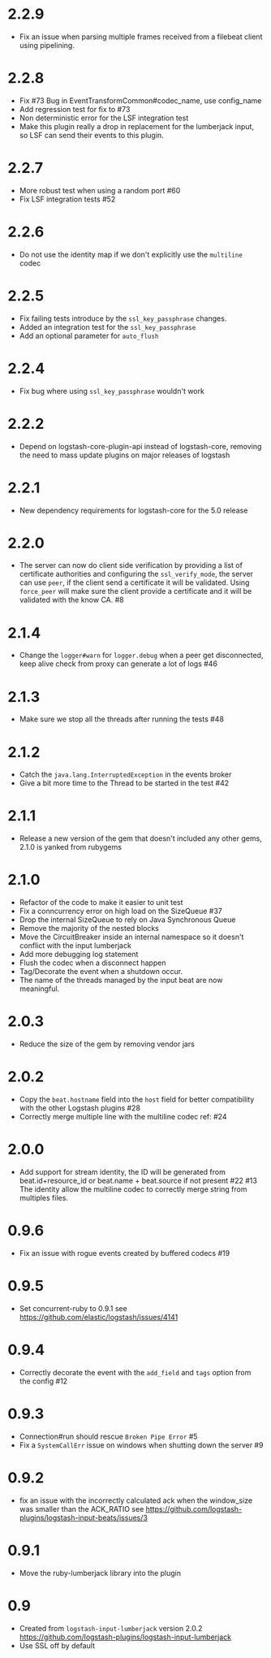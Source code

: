 # 2.2.9
  - Fix an issue when parsing multiple frames received from a filebeat client using pipelining.
# 2.2.8
  - Fix #73 Bug in EventTransformCommon#codec_name, use config_name
  - Add regression test for fix to #73
  - Non deterministic error for the LSF integration test
  - Make this plugin really a drop in replacement for the lumberjack input, so LSF can send their events to this plugin.
# 2.2.7
  - More robust test when using a random port #60
  - Fix LSF integration tests #52
# 2.2.6
  - Do not use the identity map if we don't explicitly use the `multiline` codec
# 2.2.5
  - Fix failing tests introduce by the `ssl_key_passphrase` changes.
  - Added an integration test for the `ssl_key_passphrase`
  - Add an optional parameter for `auto_flush`
# 2.2.4
  - Fix bug where using `ssl_key_passphrase` wouldn't work 
# 2.2.2
  - Depend on logstash-core-plugin-api instead of logstash-core, removing the need to mass update plugins on major releases of logstash
# 2.2.1
  - New dependency requirements for logstash-core for the 5.0 release
# 2.2.0
  - The server can now do client side verification by providing a list of certificate authorities and configuring the `ssl_verify_mode`,
    the server can use `peer`, if the client send a certificate it will be validated. Using `force_peer` will make sure the client provide a certificate
    and it will be validated with the know CA.  #8
# 2.1.4
  - Change the `logger#warn` for `logger.debug` when a peer get disconnected, keep alive check from proxy can generate a lot of logs  #46
# 2.1.3
  - Make sure we stop all the threads after running the tests #48
# 2.1.2
  - Catch the `java.lang.InterruptedException` in the events broker
  - Give a bit more time to the Thread to be started in the test #42
# 2.1.1
  - Release a new version of the gem that doesn't included any other gems, 2.1.0 is yanked from rubygems 
# 2.1.0
  - Refactor of the code to make it easier to unit test
  - Fix a conncurrency error on high load on the SizeQueue #37
  - Drop the internal SizeQueue to rely on Java Synchronous Queue
  - Remove the majority of the nested blocks
  - Move the CircuitBreaker inside an internal namespace so it doesn't conflict with the input lumberjack
  - Add more debugging log statement
  - Flush the codec when a disconnect happen
  - Tag/Decorate the event when a shutdown occur.
  - The name of the threads managed by the input beat are now meaningful.
# 2.0.3
  - Reduce the size of the gem by removing vendor jars
# 2.0.2
  - Copy the `beat.hostname` field into the `host` field for better compatibility with the other Logstash plugins #28
  - Correctly merge multiple line with the multiline codec ref: #24
# 2.0.0
  - Add support for stream identity, the ID will be generated from beat.id+resource_id or beat.name + beat.source if not present #22 #13
    The identity allow the multiline codec to correctly merge string from multiples files.
# 0.9.6
  - Fix an issue with rogue events created by buffered codecs #19
# 0.9.5
  - Set concurrent-ruby to 0.9.1 see https://github.com/elastic/logstash/issues/4141
# 0.9.4
  - Correctly decorate the event with the `add_field` and `tags` option from the config #12
# 0.9.3
  - Connection#run should rescue `Broken Pipe Error` #5
  - Fix a `SystemCallErr` issue on windows when shutting down the server #9

# 0.9.2
  - fix an issue with the incorrectly calculated ack when the window_size was smaller than the ACK_RATIO see  https://github.com/logstash-plugins/logstash-input-beats/issues/3

# 0.9.1
  - Move the ruby-lumberjack library into the plugin

# 0.9
  - Created from `logstash-input-lumberjack` version 2.0.2 https://github.com/logstash-plugins/logstash-input-lumberjack
  - Use SSL off by default

